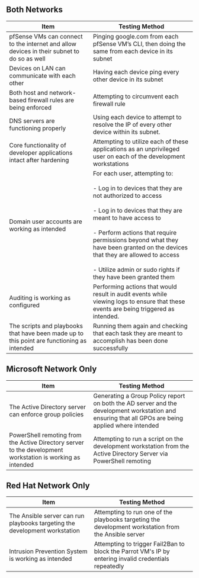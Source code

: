 ## Both Networks
| Item                                                                                       | Testing Method                                                                                                                                                                                                                                                                                                                                      |
|--------------------------------------------------------------------------------------------|-----------------------------------------------------------------------------------------------------------------------------------------------------------------------------------------------------------------------------------------------------------------------------------------------------------------------------------------------------|
| pfSense VMs can connect to the internet and allow devices in their subnet to do so as well | Pinging google.com from each pfSense VM’s CLI, then doing the same from each device in its subnet                                                                                                                                                                                                                                                   |
| Devices on LAN can communicate with each other                                             | Having each device ping every other device in its subnet                                                                                                                                                                                                                                                                                            |
| Both host and network-based firewall rules are being enforced                              | Attempting to circumvent each firewall rule                                                                                                                                                                                                                                                                                                         |
| DNS servers are functioning properly                                                       | Using each device to attempt to resolve the IP of every other device within its subnet.                                                                                                                                                                                                                                                             |
| Core functionality of developer applications intact after hardening                        | Attempting to utilize each of these applications as an unprivileged user on each of the development workstations                                                                                                                                                                                                                                    |
| Domain user accounts are working as intended                                               | For each user, attempting to: <br/><br/>- Log in to devices that they are not authorized to access<br/><br/>- Log in to devices that they are meant to have access to<br/><br/>- Perform actions that require permissions beyond what they have been granted on the devices that they are allowed to access<br/><br/>- Utilize admin or sudo rights if they have been granted them |
| Auditing is working as configured                                                          | Performing actions that would result in audit events while viewing logs to ensure that these events are being triggered as intended.                                                                                                                                                                                                                |
| The scripts and playbooks that have been made up to this point are functioning as intended | Running them again and checking that each task they are meant to accomplish has been done successfully                                                                                                                                                                                                                                              |
## Microsoft Network Only
| Item                                                                                                       | Testing Method                                                                                                                                     |
|------------------------------------------------------------------------------------------------------------|----------------------------------------------------------------------------------------------------------------------------------------------------|
| The Active Directory server can enforce group policies                                                     | Generating a Group Policy report on both the AD server and the development workstation and ensuring that all GPOs are being applied where intended |
| PowerShell remoting from the Active Directory server to the development workstation is working as intended | Attempting to run a script on the development workstation from the Active Directory Server via PowerShell remoting                                 |


## Red Hat Network Only
| Item                                                                       | Testing Method                                                                                        |
|----------------------------------------------------------------------------|-------------------------------------------------------------------------------------------------------|
| The Ansible server can run playbooks targeting the development workstation | Attempting to run one of the playbooks targeting the development workstation from the Ansible server  |
| Intrusion Prevention System is working as intended                         | Attempting to trigger Fail2Ban to block the Parrot VM's IP by entering invalid credentials repeatedly |
